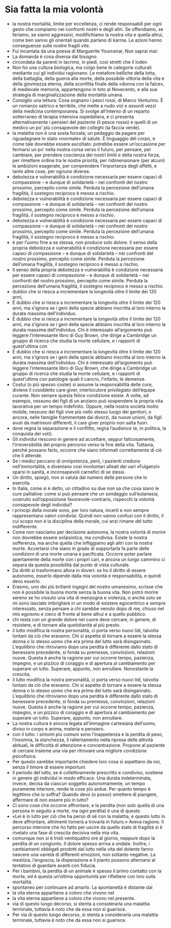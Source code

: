 # Sia fatta la mia volontà
- la nostra mortalità, limite per eccellenza, ci rende responsabili per ogni gesto che compiamo nei confronti nostri e degli altri. Se offendiamo, se feriamo, se siamo aggressivi, modifichiamo la nostra vita e quella altrui, come ben sanno gli orientali quando parlano di karma. Le azioni hanno conseguenze sulle nostre fragili vite.
- Fui incantata da una poesia di Marguerite Yourcenar, Non saprai mai:
- La domanda è cosa diversa dal bisogno.
- circondata da parenti in lacrime, in piedi, così stretti che il loden
- Non ho una cultura biologica, ma colgo bene le categorie culturali mediante cui gli individui ragionano. Le metafore belliche della lotta, della battaglia, della guerra alla morte, della possibile vittoria della vita e della giovinezza eterna, della sconfitta finale della «donna con la falce», di medievale memoria, appartengono in toto al Novecento, e alla sua strategia di marginalizzazione della mortalità umana.
- Consiglio una lettura: Cosa sognano i pesci rossi, di Marco Venturino. È un romanzo satirico e terribile, che mette a nudo vizi e assurdi vezzi della medicina contemporanea. Si svolge all’interno di un reparto sotterraneo di terapia intensiva ospedaliera, e ci presenta alternativamente i pensieri del paziente (il pesce rosso) e quelli di un medico un po’ più consapevole dei colleghi (la faccia verde).
- la malattia non è una sosta forzata, un pedaggio da pagare per riguadagnare lo stato «normale» di salute. È linguaggio del corpo, e come tale dovrebbe essere ascoltato: potrebbe essere un’occasione per fermarsi un po’ nella nostra corsa verso il futuro, per pensare, per cambiare, per prendere coscienza dei nostri limiti e della nostra forza, per rimettere ordine tra le nostre priorità, per ridimensionare (per alcuni) le ambizioni esagerate, per comprendere l’importanza degli affetti, e tante altre cose, per ognuno diverse.
- debolezza e vulnerabilità è condizione necessaria per essere capaci di compassione – e dunque di solidarietà – nei confronti del nostro prossimo, percepito come simile. Perduta la percezione dell’umana fragilità, il sostegno reciproco è messo a rischio.
- debolezza e vulnerabilità è condizione necessaria per essere capaci di compassione – e dunque di solidarietà – nei confronti del nostro prossimo, percepito come simile. Perduta la percezione dell’umana fragilità, il sostegno reciproco è messo a rischio.
- debolezza e vulnerabilità è condizione necessaria per essere capaci di compassione – e dunque di solidarietà – nei confronti del nostro prossimo, percepito come simile. Perduta la percezione dell’umana fragilità, il sostegno reciproco è messo a rischio.
- è per l’uomo fine a se stessa, non produce solo dolore. Il senso della propria debolezza e vulnerabilità è condizione necessaria per essere capaci di compassione – e dunque di solidarietà – nei confronti del nostro prossimo, percepito come simile. Perduta la percezione dell’umana fragilità, il sostegno reciproco è messo a rischio.
- Il senso della propria debolezza e vulnerabilità è condizione necessaria per essere capaci di compassione – e dunque di solidarietà – nei confronti del nostro prossimo, percepito come simile. Perduta la percezione dell’umana fragilità, il sostegno reciproco è messo a rischio.
- dubbio che si riesca a incrementare la longevità oltre il limite dei 120 anni,
- È dubbio che si riesca a incrementare la longevità oltre il limite dei 120 anni, ma s’ignora se i geni della specie abbiano inscritta al loro interno la durata massima dell’individuo.
- È dubbio che si riesca a incrementare la longevità oltre il limite dei 120 anni, ma s’ignora se i geni della specie abbiano inscritta al loro interno la durata massima dell’individuo. Chi è interessato all’argomento può leggere l’interessante libro di Guy Brown, che dirige a Cambridge un gruppo di ricerca che studia la morte cellulare, e i rapporti di quest’ultima con
- È dubbio che si riesca a incrementare la longevità oltre il limite dei 120 anni, ma s’ignora se i geni della specie abbiano inscritta al loro interno la durata massima dell’individuo. Chi è interessato all’argomento può leggere l’interessante libro di Guy Brown, che dirige a Cambridge un gruppo di ricerca che studia la morte cellulare, e i rapporti di quest’ultima con patologie quali il cancro, l’infarto, le demenze.
- Costui (o più spesso costei) si assume la responsabilità delle cure, diviene il cosiddetto care giver, interlocutore privilegiato dell’équipe curante. Non sempre questa felice condizione esiste. A volte, ad esempio, nessuno dei figli di un anziano può sospendere la propria vita lavorativa per un tempo indefinito. Oppure, nella nostra società molto mobile, nessuno dei figli vive più nello stesso luogo dei genitori; o ancora, nelle famiglie frammentate dai divorzi, da nuove unioni, da figli avuti da matrimoni differenti, il care giver proprio non salta fuori.
- dove regna la separazione e il conflitto, regna l’audience (e, in politica, la conquista dei voti).
- Gli individui riescono in genere ad accettare, seppur faticosamente, l’irreversibilità del proprio percorso verso la fine della vita. Tuttavia, perché possano farlo, occorre che siano informati correttamente di ciò che li attende.
- Se i medici peccano di onnipotenza, però, i pazienti credono nell’immortalità, e diventano così involontari alleati dei vari «Fulgenzi» sparsi in sanità, e inconsapevoli carnefici di se stessi.
- Un diritto, spiegò, non si valuta dal numero delle persone che lo esercita.
- In Italia, come si è detto, un cittadino su due non sa che cosa siano le cure palliative: come si può pensare che un sondaggio sull’eutanasia, costruito sull’opposizione favorevole-contrario, rispecchi la volontà consapevole degli individui?
- i principi della morale sono, per loro natura, incerti e non sempre rappresentano valori condivisi. Quindi non vanno confusi con il diritto, il cui scopo non è la disciplina della morale, cui anzi rimane del tutto indifferente.
- Come non nasciamo per decisione autonoma, la nostra volontà di morire non dovrebbe essere solipsistica, ma condivisa. Esiste la nostra sofferenza, ma anche quella che infliggiamo agli altri con la nostra morte. Accertarsi che siano in grado di sopportarla fa parte delle condizioni di una morte umana e pacificata. Occorre poter parlare apertamente della morte con i propri cari, e ancora un lungo cammino ci separa da questa possibilità dal punto di vista culturale.
- Da diritti si trasformano allora in doveri: se ho il diritto di essere autonomo, esserlo dipende dalla mia volontà e responsabilità, e quindi devo esserlo.
- Erasmo, uno dei più brillanti ingegni del nostro umanesimo, scrisse che non è possibile la buona morte senza la buona vita. Non potrò morire sereno se ho vissuto una vita di menzogna e violenza, o anche solo se mi sono lasciato imbrigliare in un modo di esistere egocentrico e sempre interessato, senza pensare a chi sarebbe venuto dopo di me, chiuso nel mio egoismo e cieco di fronte al bene altrui e a quello pubblico.
- chi resta con un grande dolore nel cuore deve cercare, in genere, di resistere, e di tornare alla quotidianità al più presto.
- il lutto modifica la nostra personalità, ci porta verso nuovi lidi, talvolta lontani da ciò che eravamo. Chi si aspetta di tornare a essere la stessa donna o lo stesso uomo che era prima del lutto sarà disingannato. L’equilibrio che ritroviamo dopo una perdita è differente dallo stato di benessere precedente, si fonda su premesse, convinzioni, relazioni nuove. Questa è anche la ragione per cui occorre tempo, pazienza, impegno, e un pizzico di coraggio e di apertura al cambiamento per superare un lutto. Superare, appunto, non annullare.  Nonostante la crescita,
- il lutto modifica la nostra personalità, ci porta verso nuovi lidi, talvolta lontani da ciò che eravamo. Chi si aspetta di tornare a essere la stessa donna o lo stesso uomo che era prima del lutto sarà disingannato. L’equilibrio che ritroviamo dopo una perdita è differente dallo stato di benessere precedente, si fonda su premesse, convinzioni, relazioni nuove. Questa è anche la ragione per cui occorre tempo, pazienza, impegno, e un pizzico di coraggio e di apertura al cambiamento per superare un lutto. Superare, appunto, non annullare.
- La nostra cultura è ancora legata all’immagine cartesiana dell’uomo, diviso in corpo e anima, materia e pensiero.
- con il lutto: i sintomi più comuni sono l’inappetenza e la perdita di peso, l’insonnia, la stanchezza, il rallentamento nella ripresa delle attività abituali, le difficoltà di attenzione e concentrazione. Propone al paziente di cercare insieme una via per ritrovare una migliore condizione psicofisica.
- Per questo sarebbe importante chiedere loro cosa si aspettano da noi, senza il timore di essere importuni.
- Il periodo del lutto, se è collettivamente prescritto e condiviso, sostiene in genere gli individui in modo efficace. Una durata indeterminata, invece, decisa da ciascun soggetto autonomamente, un tempo puramente interiore, rende le cose più ardue. Per quanto tempo è legittimo che io soffra? Quando devo (o posso) smettere di piangere, affermare di non essere più in lutto?
- Ci sono cose che occorre affrontare, e la perdita (non solo quella di una persona in seguito a morte, ma ogni perdita) è una di queste.
- «Lei è in lutto per ciò che ha perso di sé con la malattia, e questo lutto lo deve affrontare, altrimenti tornerà a trovarla in futuro.» Aveva ragione. Il percorso interiore che ho fatto per uscire da quello stato di fragilità si è rivelato una fase di crescita decisiva nella mia vita.
- comunque non si è tristi ventiquattro ore al giorno, neppure dopo la perdita di un congiunto. Il dolore spesso arriva a ondate. Inoltre, i cambiamenti obbligati prodotti dal lutto nella vita del dolente fanno nascere una varietà di differenti emozioni, non soltanto negative. La mestizia, l’angoscia, la disperazione e il pianto possono alternarsi al tentativo di guardare avanti con fiducia.
- Per i bambini, la perdita di un animale è spesso il primo contatto con la morte, ed è questa un’ottima opportunità per riflettere con loro sulla mortalità.
- spontaneo per continuare ad amarlo. La spontaneità è distante dal
- la vita eterna appartiene a coloro che vivono nel
- la vita eterna appartiene a coloro che vivono nel presente.
- via di questo lungo decorso, si stenta a considerarla una malattia terminale, tuttavia è noto che da essa non si guarisce.
- Per via di questo lungo decorso, si stenta a considerarla una malattia terminale, tuttavia è noto che da essa non si guarisce.

